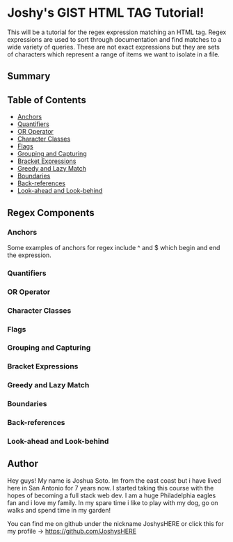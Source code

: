 # Joshy's GIST HTML TAG Tutorial!
This will be a tutorial for the regex expression matching an HTML tag. Regex expressions are used to sort through documentation and find matches to a wide variety of queries. These are not exact expressions but they are sets of characters which represent a range of items we want to isolate in a file.

## Summary

## Table of Contents

- [Anchors](#anchors)
- [Quantifiers](#quantifiers)
- [OR Operator](#or-operator)
- [Character Classes](#character-classes)
- [Flags](#flags)
- [Grouping and Capturing](#grouping-and-capturing)
- [Bracket Expressions](#bracket-expressions)
- [Greedy and Lazy Match](#greedy-and-lazy-match)
- [Boundaries](#boundaries)
- [Back-references](#back-references)
- [Look-ahead and Look-behind](#look-ahead-and-look-behind)

## Regex Components

### Anchors
Some examples of anchors for regex include ^ and $ which begin and end the expression.
### Quantifiers

### OR Operator

### Character Classes

### Flags

### Grouping and Capturing

### Bracket Expressions

### Greedy and Lazy Match

### Boundaries

### Back-references

### Look-ahead and Look-behind

## Author
Hey guys! My name is Joshua Soto. Im from the east coast but i have lived here in San Antonio for 7 years now. I started taking this course with the hopes of becoming a full stack web dev. I am a huge Philadelphia eagles fan and i love my family. In my spare time i like to play with my dog, go on walks and spend time in my garden! 




You can find me on github under the nickname JoshysHERE or click this for my profile -> https://github.com/JoshysHERE





